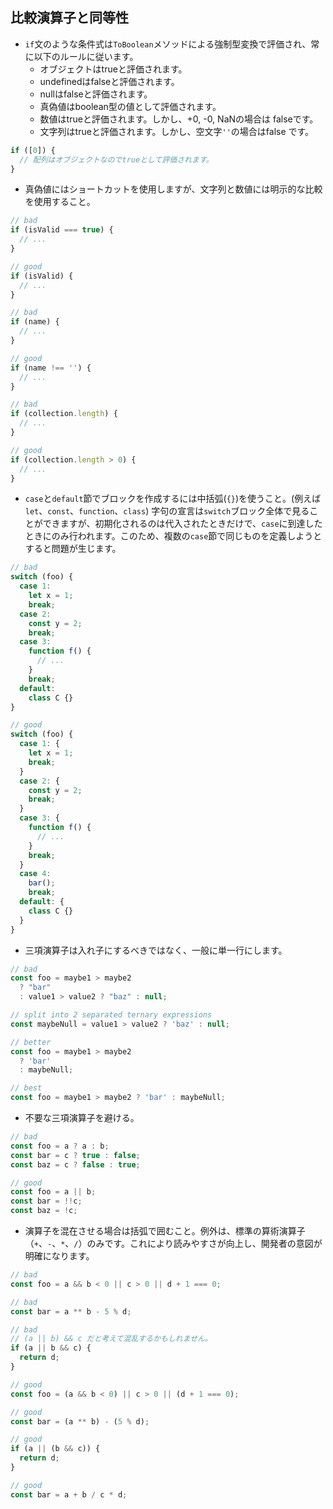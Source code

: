 ## 比較演算子と同等性

* `if`文のような条件式は`ToBoolean`メソッドによる強制型変換で評価され、常に以下のルールに従います。
  - オブジェクトはtrueと評価されます。
  - undefinedはfalseと評価されます。
  - nullはfalseと評価されます。
  - 真偽値はboolean型の値として評価されます。
  - 数値はtrueと評価されます。しかし、+0, -0, NaNの場合は falseです。
  - 文字列はtrueと評価されます。しかし、空文字`''`の場合はfalse です。
```js
if ([0]) {
  // 配列はオブジェクトなのでtrueとして評価されます。
}
```

* 真偽値にはショートカットを使用しますが、文字列と数値には明示的な比較を使用すること。
```js
// bad
if (isValid === true) {
  // ...
}

// good
if (isValid) {
  // ...
}

// bad
if (name) {
  // ...
}

// good
if (name !== '') {
  // ...
}

// bad
if (collection.length) {
  // ...
}

// good
if (collection.length > 0) {
  // ...
}
```
* `case`と`default`節でブロックを作成するには中括弧(`{}`)を使うこと。(例えば `let`、`const`、`function`、`class`) 字句の宣言は`switch`ブロック全体で見ることができますが、初期化されるのは代入されたときだけで、`case`に到達したときにのみ行われます。このため、複数の`case`節で同じものを定義しようとすると問題が生じます。
```js
// bad
switch (foo) {
  case 1:
    let x = 1;
    break;
  case 2:
    const y = 2;
    break;
  case 3:
    function f() {
      // ...
    }
    break;
  default:
    class C {}
}

// good
switch (foo) {
  case 1: {
    let x = 1;
    break;
  }
  case 2: {
    const y = 2;
    break;
  }
  case 3: {
    function f() {
      // ...
    }
    break;
  }
  case 4:
    bar();
    break;
  default: {
    class C {}
  }
}
```
* 三項演算子は入れ子にするべきではなく、一般に単一行にします。
```js
// bad
const foo = maybe1 > maybe2
  ? "bar"
  : value1 > value2 ? "baz" : null;

// split into 2 separated ternary expressions
const maybeNull = value1 > value2 ? 'baz' : null;

// better
const foo = maybe1 > maybe2
  ? 'bar'
  : maybeNull;

// best
const foo = maybe1 > maybe2 ? 'bar' : maybeNull;
```
* 不要な三項演算子を避ける。
```js
// bad
const foo = a ? a : b;
const bar = c ? true : false;
const baz = c ? false : true;

// good
const foo = a || b;
const bar = !!c;
const baz = !c;
```
* 演算子を混在させる場合は括弧で囲むこと。例外は、標準の算術演算子（`+`、`-`、`*`、`/`）のみです。これにより読みやすさが向上し、開発者の意図が明確になります。
```js
// bad
const foo = a && b < 0 || c > 0 || d + 1 === 0;

// bad
const bar = a ** b - 5 % d;

// bad
// (a || b) && c だと考えて混乱するかもしれません。
if (a || b && c) {
  return d;
}

// good
const foo = (a && b < 0) || c > 0 || (d + 1 === 0);

// good
const bar = (a ** b) - (5 % d);

// good
if (a || (b && c)) {
  return d;
}

// good
const bar = a + b / c * d;
```